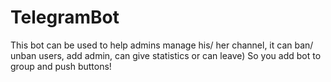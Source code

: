 # TelegramBot
This bot can be used to help admins manage his/ her channel, it can ban/ unban users, add admin, can give statistics or can leave)
So you add bot to group and push buttons!
